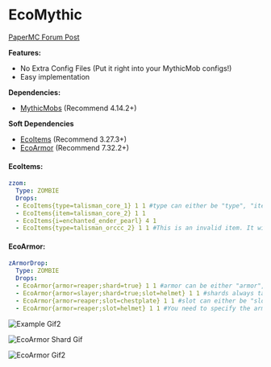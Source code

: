 # EcoMythic

[PaperMC Forum Post](https://forums.papermc.io/threads/ecomythic-bring-ecoitems-to-mythicmobs.149/)

**Features:**
- No Extra Config Files (Put it right into your MythicMob configs!)
- Easy implementation

**Dependencies:**
- [MythicMobs](https://mythiccraft.io/index.php?ewr-porta/) (Recommend 4.14.2+)

**Soft Dependencies**
- [EcoItems](https://github.com/Auxilor/EcoItems) (Recommend 3.27.3+)
- [EcoArmor](https://github.com/Auxilor/EcoArmor) (Recommend 7.32.2+)

#### EcoItems:
```yaml
zzom:
  Type: ZOMBIE
  Drops:
  - EcoItems{type=talisman_core_1} 1 1 #type can either be "type", "item", "t", or "i"
  - EcoItems{item=talisman_core_2} 1 1
  - EcoItems{i=enchanted_ender_pearl} 4 1 
  - EcoItems{type=talisman_orccc_2} 1 1 #This is an invalid item. It will warn you if you put an item that isn't a valid EcoItem.
```

#### EcoArmor:

```yaml
zArmorDrop:
  Type: ZOMBIE
  Drops:
  - EcoArmor{armor=reaper;shard=true} 1 1 #armor can be either "armor", "a", "t", "type"
  - EcoArmor{armor=slayer;shard=true;slot=helmet} 1 1 #shards always take priority over armor pieces. This drop will drop the shard.
  - EcoArmor{armor=reaper;slot=chestplate} 1 1 #slot can either be "slot" or "s"
  - EcoArmor{armor=reaper;slot=helmet} 1 1 #You need to specify the armor set, then either add that it's a shard or an armor piece/slot
```

![Example Gif2](https://i.imgur.com/2csR4IF.gif)

![EcoArmor Shard Gif](https://i.imgur.com/uNMzSzB.gif)

![EcoArmor Gif2](https://i.imgur.com/PIMqA67.gif)